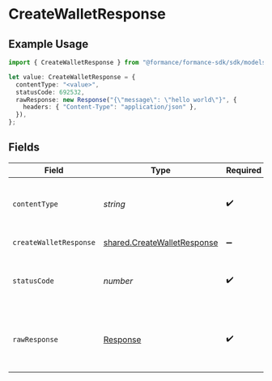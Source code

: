 # CreateWalletResponse

## Example Usage

```typescript
import { CreateWalletResponse } from "@formance/formance-sdk/sdk/models/operations";

let value: CreateWalletResponse = {
  contentType: "<value>",
  statusCode: 692532,
  rawResponse: new Response("{\"message\": \"hello world\"}", {
    headers: { "Content-Type": "application/json" },
  }),
};
```

## Fields

| Field                                                                             | Type                                                                              | Required                                                                          | Description                                                                       |
| --------------------------------------------------------------------------------- | --------------------------------------------------------------------------------- | --------------------------------------------------------------------------------- | --------------------------------------------------------------------------------- |
| `contentType`                                                                     | *string*                                                                          | :heavy_check_mark:                                                                | HTTP response content type for this operation                                     |
| `createWalletResponse`                                                            | [shared.CreateWalletResponse](../../../sdk/models/shared/createwalletresponse.md) | :heavy_minus_sign:                                                                | Wallet created                                                                    |
| `statusCode`                                                                      | *number*                                                                          | :heavy_check_mark:                                                                | HTTP response status code for this operation                                      |
| `rawResponse`                                                                     | [Response](https://developer.mozilla.org/en-US/docs/Web/API/Response)             | :heavy_check_mark:                                                                | Raw HTTP response; suitable for custom response parsing                           |